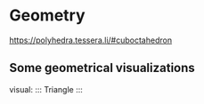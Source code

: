 # Geometry

https://polyhedra.tessera.li/#cuboctahedron


## Some geometrical visualizations


visual:
:::
Triangle
:::


<!--
visual:
:::
TriangleInsideRectangle
:::
-->